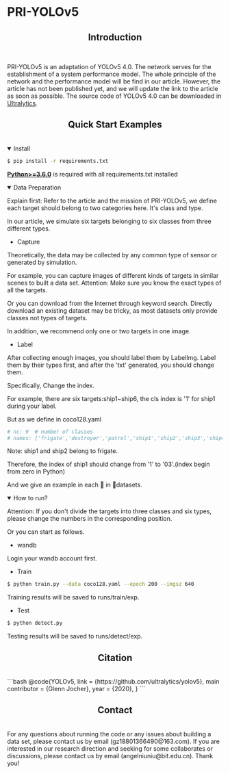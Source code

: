 # PRI-YOLOv5

## <div align="center">Introduction</div>
<br>
<p>
PRI-YOLOv5 is an adaptation of YOLOv5 4.0. The network serves for the establishment of a system performance model. 
The whole principle of the network and the performance model will be find in our article. However, the article has not been published yet, 
and we will update the link to the article as soon as possible.
The source code of YOLOv5 4.0 can be downloaded in <a href="https://github.com/ultralytics/yolov5">Ultralytics</a>.
</p>



## <div align="center">Quick Start Examples</div>
<br>

<details open>
<summary>Install</summary>

```bash
$ pip install -r requirements.txt
```

[**Python>=3.6.0**](https://www.python.org/) is required with all requirements.txt installed 

</details>

<details open>
<summary>Data Preparation</summary>

Explain first: Refer to the article and the mission of PRI-YOLOv5, we define each target should belong to two categories here. It's class and type. 

In our article, we simulate six targets belonging to six classes from three different types. 

- Capture

Theoretically, the data may be collected by any common type of sensor or generated by simulation. 

For example, you can capture images of different kinds of targets in similar scenes to built a data set. Attention: Make sure you know the exact types of all the targets. 

Or you can download from the Internet through keyword search. Directly download an existing dataset may be tricky, as most datasets only provide classes not types of targets. 

In addition, we recommend only one or two targets in one image.

- Label 

After collecting enough images,  you should label them by LabelImg. Label them by their types first, and after the 'txt' generated, you should change them.  

Specifically, Change the index. 

For example, there are six targets:ship1~ship6, the cls index is '1' for ship1 during your label.

But as we define in coco128.yaml

```bash
# nc: 9  # number of classes
# names: ['frigate','destroyer','patrol','ship1','ship2','ship3','ship4','ship5','ship6']  # class names and type names
```
Note: ship1 and ship2 belong to frigate. 

Therefore, the index of ship1 should change from '1' to '03'.(index begin from zero in Python)

And we give an example in each 📂 in 📂datasets.

</details>

<details open>
<summary>How to run?</summary>

Attention: If you don't divide the targets into three classes and six types, please change the numbers in the corresponding position.

Or you can start as follows.

- wandb

Login your wandb account first. 

- Train

```bash
$ python train.py --data coco128.yaml --epoch 200 --imgsz 640 
```
Training results will be saved to runs/train/exp.

- Test

```bash
$ python detect.py 
```
Testing results will be saved to runs/detect/exp.
</details>


## <div align="center">Citation</div>
<br>
```bash
@code{YOLOv5,
  link = {https://github.com/ultralytics/yolov5},
  main contributor = {Glenn Jocher},
  year = {2020},
}
```

## <div align="center">Contact</div>
<br>
For any questions about running the code or any issues about building a data set, please contact us by email (gz18801366490@163.com).
If you are interested in our research direction and seeking for some collaborates or discussions, please contact us by email (angelniuniu@bit.edu.cn).
Thank you!
